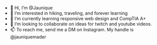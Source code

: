 - 👋 Hi, I’m @Jaunique
- 👀 I’m interested in hiking, traveling, and forever learning
- 🌱 I’m currently learning responsive web design and CompTIA A+
- 💞️ I’m looking to collaborate on ideas for twitch and youtube videos.
- 📫 To reach me, send me a DM on Instagram. My handle is @jauniquemader

<!---
Jaunique is a ✨ special ✨ repository because its `README.md` (this file) appears on your GitHub profile.
You can click the Preview link to take a look at your changes.
--->
